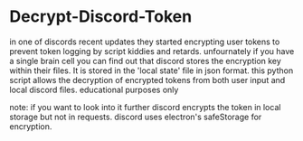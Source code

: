 # Decrypt-Discord-Token
in one of discords recent updates they started encrypting user tokens to prevent token logging by script kiddies and retards. unfournately if you have a single brain cell you can find out that discord stores the encryption key within their files. It is stored in the 'local state' file in json format. this python script allows the decryption of encrypted tokens from both user input and local discord files. educational purposes only

note: if you want to look into it further discord encrypts the token in local storage but not in requests. discord uses electron's safeStorage for encryption. 
